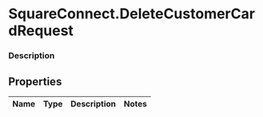 # SquareConnect.DeleteCustomerCardRequest

### Description



## Properties
Name | Type | Description | Notes
------------ | ------------- | ------------- | -------------



